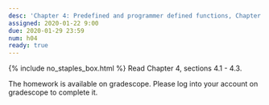 ```yaml
---
desc: 'Chapter 4: Predefined and programmer defined functions, Chapter 6: File IO '
assigned: 2020-01-22 9:00
due: 2020-01-29 23:59
num: h04
ready: true
---
```


{% include no_staples_box.html %}
Read Chapter 4, sections 4.1 - 4.3. 

The homework is available on gradescope. Please log into your account on gradescope to complete it.